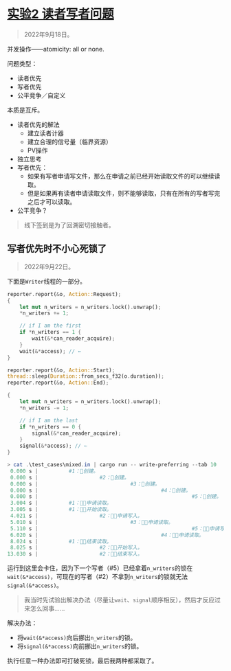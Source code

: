 # [实验2 读者写者问题](https://lexue.bit.edu.cn/mod/assign/view.php?id=365474)

> 2022年9月18日。

并发操作——atomicity: all or none.

问题类型：

- 读者优先
- 写者优先
- 公平竞争／自定义

本质是互斥。

- 读者优先的解法
  - 建立读者计器
  - 建立合理的信号量（临界资源）
  - PV操作
- 独立思考
- 写者优先：
  - 如果有写者申请写文件，那么在申请之前已经开始读取文件的可以继续读取。
  - 但是如果再有读者申请读取文件，则不能够读取，只有在所有的写者写完之后才可以读取。
- 公平竞争？

> 线下签到是为了回溯密切接触者。

## 写者优先时不小心死锁了

> 2022年9月22日。

下面是`Writer`线程的一部分。

```rust
reporter.report(&o, Action::Request);
{
    let mut n_writers = n_writers.lock().unwrap();
    *n_writers += 1;

    // if I am the first
    if *n_writers == 1 {
        wait(&*can_reader_acquire);
    }
    wait(&*access); // ←
}

reporter.report(&o, Action::Start);
thread::sleep(Duration::from_secs_f32(o.duration));
reporter.report(&o, Action::End);

{
    let mut n_writers = n_writers.lock().unwrap();
    *n_writers -= 1;

    // if I am the last
    if *n_writers == 0 {
        signal(&*can_reader_acquire);
    }
    signal(&*access); // ←
}
```

```powershell
> cat .\test_cases\mixed.in | cargo run -- write-preferring --tab 10
 0.000 s |          #1：🚀创建。
 0.000 s |                    #2：🚀创建。
 0.000 s |                              #3：🚀创建。
 0.000 s |                                        #4：🚀创建。
 0.000 s |                                                  #5：🚀创建。
 3.004 s |          #1：🔔👀申请读取。
 3.005 s |          #1：🏁👀开始读取。
 4.021 s |                    #2：🔔📝申请写入。
 5.010 s |                              #3：🔔👀申请读取。
 5.110 s |                                                  #5：🔔📝申请写入。
 6.020 s |                                        #4：🔔👀申请读取。
 8.024 s |          #1：🛑👀结束读取。
 8.025 s |                    #2：🏁📝开始写入。
13.030 s |                    #2：🛑📝结束写入。
```

运行到这里会卡住，因为下一个写者（#5）已经拿着`n_writers`的锁在`wait(&*access)`，可现在的写者（#2）不拿到`n_writers`的锁就无法`signal(&*access)`。

> 我当时先试验出解决办法（尽量让`wait`、`signal`顺序相反），然后才反应过来怎么回事……

解决办法：

- 将`wait(&*access)`向后挪出`n_writers`的锁。
- 将`signal(&*access)`向前挪出`n_writers`的锁。

执行任意一种办法即可打破死锁，最后我两种都采取了。
